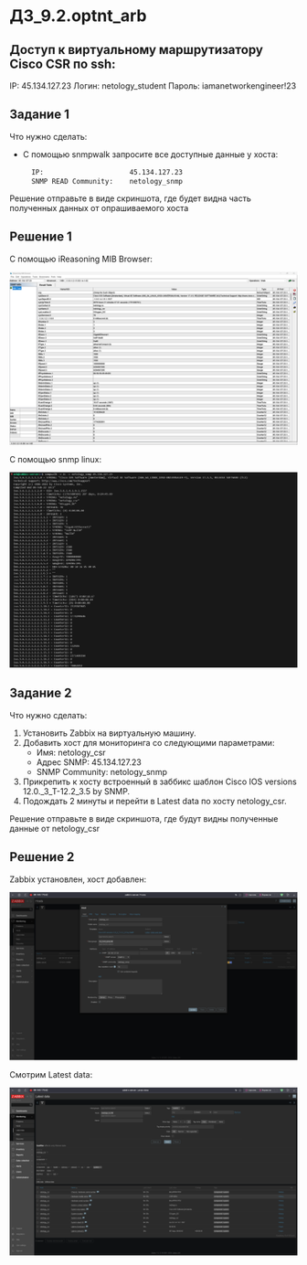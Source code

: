# **ДЗ_9.2.optnt_arb**

## Доступ к виртуальному маршрутизатору Cisco CSR по ssh:

IP: 45.134.127.23
Логин: netology_student
Пароль: iamanetworkengineer!23

## Задание 1

Что нужно сделать:

- С помощью snmpwalk запросите все доступные данные у хоста:
        
        IP:                     45.134.127.23
        SNMP READ Community:    netology_snmp

Решение отправьте в виде скриншота, где будет видна часть полученных данных от опрашиваемого хоста

## Решение 1

С помощью iReasoning MIB Browser: 

![alt text](arch/image.png)

С помощью snmp linux:

![alt text](arch/image-1.png)


## Задание 2

Что нужно сделать:

1. Установить Zabbix на виртуальную машину.
2. Добавить хост для мониторинга со следующими параметрами:
    - Имя: netology_csr
    - Адрес SNMP: 45.134.127.23
    - SNMP Community: netology_snmp
3. Прикрепить к хосту встроенный в заббикс шаблон Cisco IOS versions 12.0._3_T-12.2_3.5 by SNMP.
4. Подождать 2 минуты и перейти в Latest data по хосту netology_csr.  

Решение отправьте в виде скриншота, где будут видны полученные данные от netology_csr

## Решение 2

Zabbix установлен, хост добавлен:

![alt text](arch/image-2.png)

Смотрим Latest data:

![alt text](arch/image-3.png)